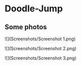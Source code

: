 # Doodle-Jump

## Some photos
![](Screenshots/Screenshot 1.png)

![](Screenshots/Screenshot 2.png)

![](Screenshots/Screenshot 3.png)
